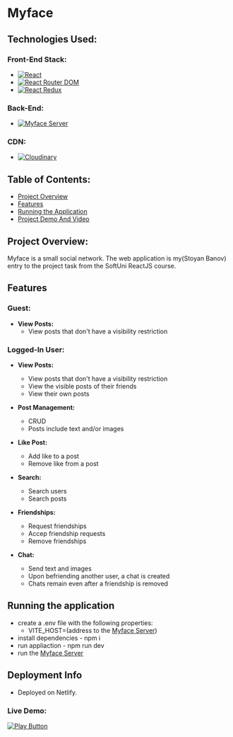 # Myface

## Technologies Used:

### Front-End Stack:
- [![React](https://img.shields.io/badge/React-✓-blue)](https://reactjs.org/)
- [![React Router DOM](https://img.shields.io/badge/React_Router_DOM-✓-brightgreen)](https://reactrouter.com/)
- [![React Redux](https://img.shields.io/badge/React_Redux-✓-brightgreen)](https://react-redux.js.org/)

### Back-End:
- [![Myface Server](https://img.shields.io/badge/MyfaceServer-✓-blue)](https://github.com/StoyanBanov/myface-server)

### CDN:
- [![Cloudinary](https://img.shields.io/badge/Cloudinary-✓-blue)](https://cloudinary.com/)

## Table of Contents:

- [Project Overview](#project-overview)
- [Features](#features)
- [Running the Application](#running-the-application)
- [Project Demo And Video](#project-demo-video)

## Project Overview:

Myface is a small social network. The web application is my(Stoyan Banov) entry to the project task from the SoftUni ReactJS course.

## Features

### Guest:

- **View Posts:**
  - View posts that don't have a visibility restriction

### Logged-In User:

- **View Posts:**
  - View posts that don't have a visibility restriction
  - View the visible posts of their friends
  - View their own posts

- **Post Management:**
  - CRUD
  - Posts include text and/or images

- **Like Post:**
  - Add like to a post
  - Remove like from a post
    
- **Search:**
  - Search users
  - Search posts

- **Friendships:**
  - Request friendships
  - Accep friendship requests
  - Remove friendships
 
- **Chat:**
  - Send text and images
  - Upon befriending another user, a chat is created
  - Chats remain even after a friendship is removed

## Running the application

  - create a .env file with the following properties:
    - VITE_HOST=(address to the [Myface Server](https://github.com/StoyanBanov/myface-server))
  - install dependencies - npm i
  - run appliaction - npm run dev
  - run the [Myface Server](https://github.com/StoyanBanov/myface-server)

## Deployment Info
 - Deployed on Netlify.

### Live Demo: 

[<img alt="Play Button" src="https://user-images.githubusercontent.com/114406139/211439129-37c7a037-dde4-49d6-bf62-4ffc4f315fa9.PNG" />](https://myface-app.netlify.app/)
